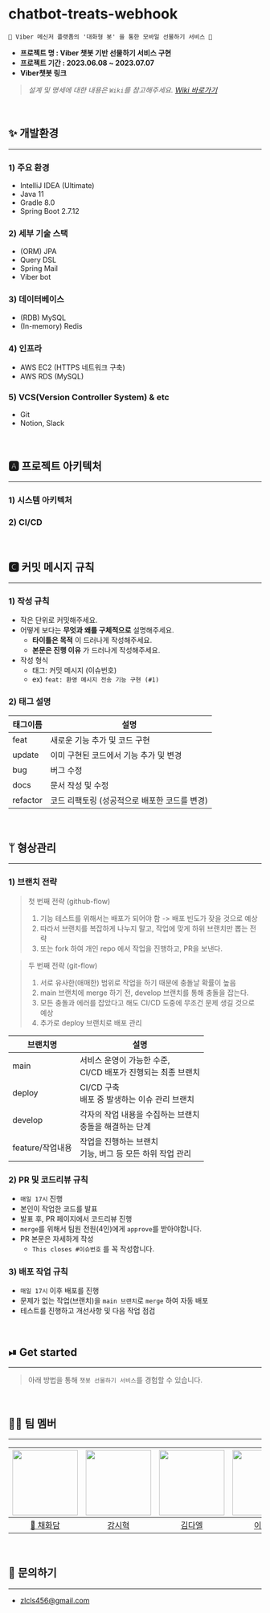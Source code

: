 # chatbot-treats-webhook

` 🎁 Viber 메신저 플랫폼의 '대화형 봇' 을 통한 모바일 선물하기 서비스 🎁 `

* **프로젝트 명 : Viber 챗봇 기반 선물하기 서비스 구현**
* **프로젝트 기간 : 2023.06.08 ~ 2023.07.07**
* **Viber챗봇 링크**

> *설계 및 명세에 대한 내용은  `Wiki`를 참고해주세요.*
> *[Wiki 바로가기](https://github.com/sharetreats-team/chatbot-treats-webhook/wiki)*

<br>

## ✨  개발환경

---

### 1) 주요 환경

- IntelliJ IDEA (Ultimate)
- Java 11
- Gradle 8.0
- Spring Boot 2.7.12

### 2) 세부 기술 스택

- (ORM) JPA
- Query DSL
- Spring Mail
- Viber bot

### 3) 데이터베이스

- (RDB) MySQL
- (In-memory) Redis

### 4) 인프라

- AWS EC2 (HTTPS 네트워크 구축)
- AWS RDS (MySQL)

### 5) VCS(Version Controller System) & etc

- Git
- Notion, Slack

<br>

##  🅰 프로젝트 아키텍처

---

### 1) 시스템 아키텍처

### 2) CI/CD

<br>

## 🅲 커밋 메시지 규칙

---

### 1) 작성 규칙
* 작은 단위로 커밋해주세요.
* 어떻게 보다는 __무엇과 왜를 구체적으로__ 설명해주세요.
  * __타이틀은 목적__ 이 드러나게 작성해주세요. 
  * __본문은 진행 이유__ 가 드러나게 작성해주세요.
* 작성 형식
  * 태그: 커밋 메시지 (이슈번호)
  * ex) `feat: 환영 메시지 전송 기능 구현 (#1)`

### 2) 태그 설명
| 태그이름     | 설명                         |
|----------|----------------------------|
| feat     | 새로운 기능 추가 및 코드 구현          |
| update   | 이미 구현된 코드에서 기능 추가 및 변경     |
| bug      | 버그 수정                      |
| docs     | 문서 작성 및 수정                 |
| refactor | 코드 리팩토링 (성공적으로 배포한 코드를 변경) |

<br>

## ᛘ 형상관리

---

### 1) 브랜치 전략
> 첫 번째 전략 (github-flow)
> 1) 기능 테스트를 위해서는 배포가 되어야 함 -> 배포 빈도가 잦을 것으로 예상
> 3) 따라서 브랜치를 복잡하게 나누지 말고, 작업에 맞게 하위 브랜치만 뽑는 전략
> 4) 또는 fork 하여 개인 repo 에서 작업을 진행하고, PR을 보낸다.

> 두 번째 전략 (git-flow)
> 1) 서로 유사한(애매한) 범위로 작업을 하기 때문에 충돌날 확률이 높음
> 2) main 브랜치에 merge 하기 전, develop 브랜치를 통해 충돌을 잡는다.
> 3) 모든 충돌과 에러를 잡았다고 해도 CI/CD 도중에 무조건 문제 생길 것으로 예상
> 4) 추가로 deploy 브랜치로 배포 관리

| 브랜치명         | 설명                                          |
|--------------|---------------------------------------------|
| main         | 서비스 운영이 가능한 수준,<br/> CI/CD 배포가 진행되는 최종 브랜치  |
| deploy       | CI/CD 구축 <br/> 배포 중 발생하는 이슈 관리 브랜치          |
| develop      | 각자의 작업 내용을 수집하는 브랜치<br/> 충돌을 해결하는 단계        |
| feature/작업내용 | 작업을 진행하는 브랜치 <br/> 기능, 버그 등 모든 하위 작업 관리 |


### 2) PR 및 코드리뷰 규칙

- `매일 17시` 진행
- 본인이 작업한 코드를 발표
- 발표 후, PR 페이지에서 코드리뷰 진행
- `merge`를 위해서 팀원 전원(4인)에게 `approve`를 받아야합니다.
- PR 본문은 자세하게 작성
  - `This closes #이슈번호` 를 꼭 작성합니다. 


### 3) 배포 작업 규칙

- `매일 17시` 이후 배포를 진행
- 문제가 없는 작업(브랜치)을 `main 브랜치`로 `merge` 하여 자동 배포
- 테스트를 진행하고 개선사항 및 다음 작업 점검


<br>

## ⏯ Get started

---

> 아래 방법을 통해 `챗봇 선물하기 서비스`를 경험할 수 있습니다.

<br>

## 👨‍💻 팀 멤버

---

| [<img src="https://avatars.githubusercontent.com/u/61264510?v=4" width="130px;" alt=""/>](https://github.com/Damm06) | [<img src="https://avatars.githubusercontent.com/u/79829085?v=4" width="130px;" alt=""/>](https://github.com/Si-Hyeak-KANG) | [<img src="https://avatars.githubusercontent.com/u/104256143?v=4" width="130px">](https://github.com/Daeell) | [<img src="https://avatars.githubusercontent.com/u/82653075?v=4" width="130px" >](https://github.com/tlqkrus012345) |
|:--------------------------------------------------------------------------------------------------------------------:|:---------------------------------------------------------------------------------------------------------------------------:|:------------------------------------------------------------------------------------------------------------:|:-------------------------------------------------------------------------------------------------------------------:|
|                                         [🌟 채화담](https://github.com/Damm06)                                          |                                           [강시혁](https://github.com/Si-Hyeak-KANG)                                           |                                       [김다엘](https://github.com/Daeell)                                       |                                       [이규호](https://github.com/tlqkrus012345)                                       |

<br>

## 📧 문의하기

---

- zlcls456@gmail.com
